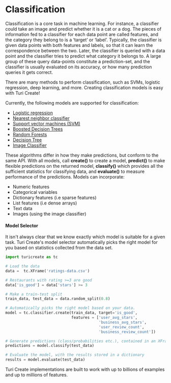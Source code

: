 # Classification

Classification is a core task in machine learning. For instance, a
classifier could take an image and predict whether it is a cat or a dog.
The pieces of information fed to a classifier for each data point are
called features, and the category they belong to is a ‘target’ or
‘label’.  Typically, the classifier is given data points with both
features and labels, so that it can learn the correspondence between the
two. Later, the classifier is queried with a data point and the
classifier tries to predict what category it belongs to. A large group
of these query data-points constitute a prediction-set, and the
classifier is usually evaluated on its accuracy, or how many prediction
queries it gets correct.

There are many methods to perform classification, such as SVMs, logistic
regression, deep learning, and more. Creating classification models is
easy with Turi Create!

Currently, the following models are supported for classification:

* [Logistic regression](logistic-regression.md)
* [Nearest neighbor classifier](knn_classifier.md)
* [Support vector machines (SVM) ](svm.md)
* [Boosted Decision Trees](boosted_trees_classifier.md)
* [Random Forests](random_forest_classifier.md)
* [Decision Tree](decision_tree_classifier.md)
* [Image Classifier](../image_classifier/README.md)

These algorithms differ in how they make predictions, but conform to the same
API. With all models, call **create()** to create a model, **predict()** to make
flexible predictions on the returned model, **classify()** which provides
all the sufficient statistics for classifying data, and **evaluate()** to
measure performance of the predictions. Models can incorporate:

* Numeric features
* Categorical variables
* Dictionary features (i.e sparse features)
* List features (i.e dense arrays)
* Text data
* Images (using the image classifier)

#### Model Selector

It isn't always clear that we know exactly which model is suitable for a given
task.  Turi Create's model selector automatically picks the right model for
you based on statistics collected from the data set.

```python
import turicreate as tc

# Load the data
data =  tc.XFrame('ratings-data.csv')

# Restaurants with rating >=3 are good
data['is_good'] = data['stars'] >= 3

# Make a train-test split
train_data, test_data = data.random_split(0.8)

# Automatically picks the right model based on your data.
model = tc.classifier.create(train_data, target='is_good',
                             features = ['user_avg_stars',
                                         'business_avg_stars',
                                         'user_review_count',
                                         'business_review_count'])

# Generate predictions (class/probabilities etc.), contained in an XFrame.
predictions = model.classify(test_data)

# Evaluate the model, with the results stored in a dictionary
results = model.evaluate(test_data)
```

Turi Create implementations are built to work with up to billions of
examples and up to millions of features.
